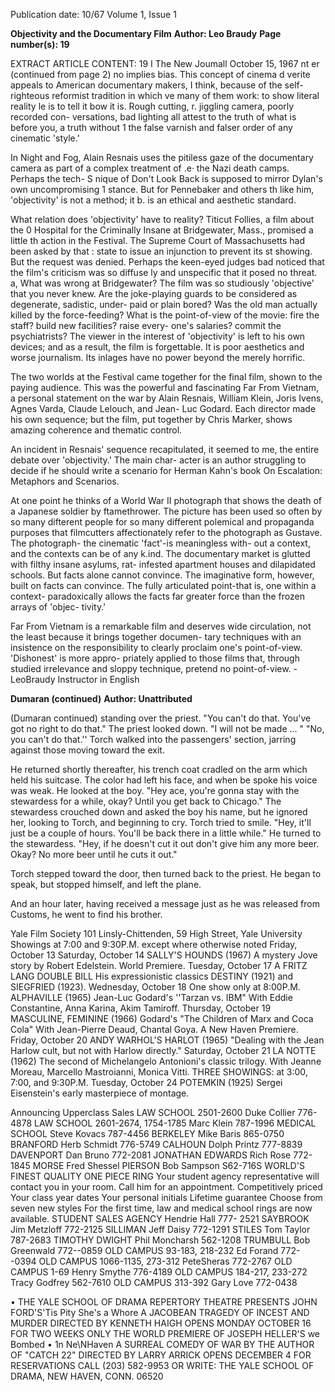 Publication date: 10/67
Volume 1, Issue 1

**Objectivity and the Documentary Film**
**Author: Leo Braudy**
**Page number(s): 19**

EXTRACT ARTICLE CONTENT:
19 I The New Joumall October 15, 1967 
nt 
er 
(continued from page 2) 
no implies bias. This concept of cinema 
d verite appeals to American documentary 
makers, I think, because of the self-
righteous reformist tradition in which 
ve many of them work: to show literal reality 
le is to tell it bow it is. Rough cutting, 
r. jiggling camera, poorly recorded con-
versations, bad lighting all attest to the 
truth of what is before you, a truth without 
1 the false varnish and falser order of any 
cinematic 'style.' 

In Night and Fog, Alain Resnais uses 
the pitiless gaze of the documentary 
camera as part of a complex treatment of 
.e· the Nazi death camps. Perhaps the tech-
S nique of Don't Look Back is supposed to 
mirror Dylan's own uncompromising 
1 stance. But for Pennebaker and others 
th like him, 'objectivity' is not a method; it 
b. is an ethical and aesthetic standard. 

What relation does 'objectivity' have to 
reality? Titicut Follies, a film about the 
0 Hospital for the Criminally Insane at 
Bridgewater, Mass., promised a little 
th action in the Festival. The Supreme Court 
of Massachusetts had been asked by that 
: state to issue an injunction to prevent its 
st showing. But the request was denied. 
Perhaps the keen-eyed judges bad noticed 
that the film's criticism was so diffuse 
ly and unspecific that it posed no threat. 
a, What was wrong at Bridgewater? The film 
was so studiously 'objective' that you never 
knew. Are the joke-playing guards to be 
considered as degenerate, sadistic, under-
paid or plain bored? Was the old man 
actually killed by the force-feeding? What 
is the point-of-view of the movie: fire the 
staff? build new facilities? raise every-
one's salaries? commit the psychiatrists? 
The viewer in the interest of 'objectivity' 
is left to his own devices; and as a result, 
the film is forgettable. It is poor aesthetics 
and worse journalism. Its inlages have no 
power beyond the merely horrific. 

The two worlds at the Festival came 
together for the final film, shown to the 
paying audience. This was the powerful 
and fascinating Far From Vietnam, a 
personal statement on the war by Alain 
Resnais, William Klein, Joris Ivens, 
Agnes Varda, Claude Lelouch, and Jean-
Luc Godard. Each director made his own 
sequence; but the film, put together by 
Chris Marker, shows amazing coherence 
and thematic control. 

An incident in Resnais' sequence 
recapitulated, it seemed to me, the entire 
debate over 'objectivity.' The main char-
acter is an author struggling to decide if 
he should write a scenario for Herman 
Kahn's book On Escalation: Metaphors 
and Scenarios. 

At one point he thinks of a World War 
II photograph that shows the death of a 
Japanese soldier by ftamethrower. The 
picture has been used so often by so many 
difterent people for so many different 
polemical and propaganda purposes that 
filmcutters affectionately refer to the 
photograph as Gustave. The photograph-
the cinematic 'fact'-is meaningless with-
out a context, and the contexts can be of 
any k.ind. The documentary market is 
glutted with filthy insane asylums, rat-
infested apartment houses and dilapidated 
schools. But facts alone cannot convince. 
The imaginative form, however, built on 
facts can convince. The fully articulated 
point-that is, one within a context-
paradoxically allows the facts far greater 
force than the frozen arrays of 'objec-
tivity.' 

Far From Vietnam is a remarkable film 
and deserves wide circulation, not the 
least because it brings together documen-
tary techniques with an insistence on the 
responsibility to clearly proclaim one's 
point-of-view. 'Dishonest' is more appro-
priately applied to those films that, 
through studied irrelevance and sloppy 
technique, pretend no point-of-view. 
-LeoBraudy 
Instructor in English


**Dumaran (continued)**
**Author: Unattributed**

(Dumaran continued) 
standing over the priest. "You can't do 
that. You've got no right to do that." 
The priest looked down. "I will not be 
made ... " 
"No, you can't do that.'' Torch walked 
into the passengers' section, jarring against 
those moving toward the exit. 

He returned shortly thereafter, his 
trench coat cradled on the arm which held 
his suitcase. The color had left his face, and 
when be spoke his voice was weak. He 
looked at the boy. "Hey ace, you're gonna 
stay with the stewardess for a while, 
okay? Until you get back to Chicago." The 
stewardess crouched down and asked the 
boy his name, but he ignored her, looking 
to Torch, and beginning to cry. Torch 
tried to smile. "Hey, it'll just be a couple 
of hours. You'll be back there in a little 
while." He turned to the stewardess. "Hey, 
if he doesn't cut it out don't give him 
any more beer. Okay? No more beer until 
he cuts it out." 

Torch stepped toward the door, then 
turned back to the priest. He began to 
speak, but stopped himself, and left the 
plane. 

And an hour later, having received a 
message just as he was released from 
Customs, he went to find his brother. 



Yale Film Society 
101 Linsly-Chittenden, 59 High Street, Yale University 
Showings at 7:00 and 9:30P.M. except where otherwise noted 
Friday, October 13 Saturday, October 14 
SALLY'S HOUNDS (1967) 
A mystery Jove story by Robert Edelstein. World Premiere. 
Tuesday, October 17 
A FRITZ LANG DOUBLE BILL 
His expressionistic classics DESTINY (1921) and SIEGFRIED (1923). 
Wednesday, October 18 
One show only at 8:00P.M. 
ALPHAVILLE (1965) 
Jean-Luc Godard's ''Tarzan vs. IBM" 
With Eddie Constantine, Anna Karina, Akim Tamiroff. 
Thursday, October 19 
MASCULINE, FEMININE (1966) 
Godard's "The Children of Marx and Coca Cola" 
With Jean-Pierre Deaud, Chantal Goya. A New Haven Premiere. 
Friday, October 20 
ANDY WARHOL'S HARLOT (1965) 
"Dealing with the Jean Harlow cult, but not with Harlow directly." 
Saturday, October 21 
LA NOTTE (1962) 
The second of Michelangelo Antonioni's classic trilogy. 
With Jeanne Moreau, Marcello Mastroianni, Monica Vitti. 
THREE SHOWINGS: at 3:00, 7:00, and 9:30P.M. 
Tuesday, October 24 
POTEMKIN (1925) 
Sergei Eisenstein's early masterpiece of montage.


Announcing Upperclass Sales 
LAW SCHOOL 2501-2600 
Duke Collier 
776-4878 
LAW SCHOOL 2601-2674, 
1754-1785 
Marc Klein 
787-1996 
MEDICAL SCHOOL 
Steve Kovacs 
787-4456 
BERKELEY 
Mike Baris 
865-0750 
BRANFORD 
Herb Schmidt 
776-5749 
CALHOUN 
Dolph Printz 
777-8839 
DAVENPORT 
Dan Bruno 
772-2081 
JONATHAN EDWARDS 
Rich Rose 
772-1845 
MORSE 
Fred Shessel 
PIERSON 
Bob Sampson 
S62-716S 
WORLD'S FINEST QUALITY 
ONE PIECE RING 
Your student agency representative will 
contact you in your room. Call him for 
an appointment. 
Competitively priced 
Your class year dates 
Your personal initials 
Lifetime guarantee 
Choose from seven new styles 
For the first time, law and medical 
school rings are now available. 
STUDENT SALES AGENCY 
Hendrie Hall 
777- 2521 
SAYBROOK 
Jim Metzloff 
772-2125 
SILLIMAN 
Jeff Daisy 
772-1291 
STILES 
Tom Taylor 
787-2683 
TIMOTHY DWIGHT 
Phil Moncharsh 
562-1208 
TRUMBULL 
Bob Greenwald 
772--0859 
OLD CAMPUS 93-183, 218-232 
Ed Forand 
772--0394 
OLD CAMPUS 1066-1135, 
273-312 
PeteSheras 
772-2767 
OLD CAMPUS 1-69 
Henry Smythe 
776-4189 
OLD CAMPUS 184-217, 
233-272 
Tracy Godfrey 
562-7610 
OLD CAMPUS 313-392 
Gary Love 
772-0438 


• 
THE YALE SCHOOL OF DRAMA REPERTORY THEATRE PRESENTS 
JOHN FORD'S'Tis Pity 
She's 
a Whore 
A JACOBEAN TRAGEDY 
OF INCEST AND MURDER 
DIRECTED BY KENNETH HAIGH 
OPENS MONDAY OCTOBER 16 FOR TWO WEEKS ONLY 
THE WORLD PREMIERE OF 
JOSEPH HELLER'S we 
Bombed 
• 1n 
Ne\NHaven 
A SURREAL COMEDY OF WAR BY THE AUTHOR OF "CATCH 22" 
DIRECTED BY LARRY ARRICK 
OPENS DECEMBER 4 
FOR RESERVATIONS CALL (203) 582-9953 
OR WRITE: THE YALE SCHOOL OF DRAMA, NEW HAVEN, CONN. 06520